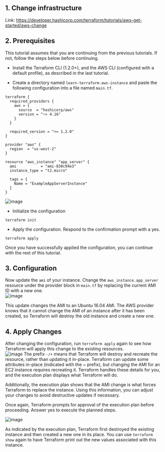 ## 1. Change infrastructure
Link: https://developer.hashicorp.com/terraform/tutorials/aws-get-started/aws-change

## 2. Prerequisites
This tutorial assumes that you are continuing from the previous tutorials. If not, follow the steps below before continuing.

- Install the Terraform CLI (1.2.0+), and the AWS CLI (configured with a default profile), as described in the last tutorial.

- Create a directory named `learn-terraform-aws-instance` and paste the following configuration into a file named `main.tf`.
```
terraform {
  required_providers {
    aws = {
      source  = "hashicorp/aws"
      version = "~> 4.16"
    }
  }

  required_version = ">= 1.2.0"
}

provider "aws" {
  region  = "us-west-2"
}

resource "aws_instance" "app_server" {
  ami           = "ami-830c94e3"
  instance_type = "t2.micro"

  tags = {
    Name = "ExampleAppServerInstance"
  }
}
```

![image](https://github.com/user-attachments/assets/ce46c218-ebc6-4ad4-81fb-cd12bd72b2aa)
- Initialize the configuration
```
terraform init
```
- Apply the configuration. Respond to the confirmation prompt with a yes.
```
terraform apply
```
Once you have successfully applied the configuration, you can continue with the rest of this tutorial.

## 3. Configuration
Now update the `ami` of your instance. Change the `aws_instance.app_server` resource under the provider block in `main.tf` by replacing the current AMI ID with a new one.</br>
![image](https://github.com/user-attachments/assets/a5a14f8e-cd70-47b4-a6a4-8acd6f1ed043)

This update changes the AMI to an Ubuntu 16.04 AMI. The AWS provider knows that it cannot change the AMI of an instance after it has been created, so Terraform will destroy the old instance and create a new one.

## 4. Apply Changes
After changing the configuration, run `terraform apply` again to see how Terraform will apply this change to the existing resources.</br>
![image](https://github.com/user-attachments/assets/69841e04-a065-4d0d-92e0-25f0aa23d1ee)
The prefix `-/+` means that Terraform will destroy and recreate the resource, rather than updating it in-place. Terraform can update some attributes in-place (indicated with the ~ prefix), but changing the AMI for an EC2 instance requires recreating it. Terraform handles these details for you, and the execution plan displays what Terraform will do.

Additionally, the execution plan shows that the AMI change is what forces Terraform to replace the instance. Using this information, you can adjust your changes to avoid destructive updates if necessary.

Once again, Terraform prompts for approval of the execution plan before proceeding. Answer yes to execute the planned steps.</br>

![image](https://github.com/user-attachments/assets/a6922801-5993-4360-891b-35666e54759c)

As indicated by the execution plan, Terraform first destroyed the existing instance and then created a new one in its place. You can use `terraform show` again to have Terraform print out the new values associated with this instance.














